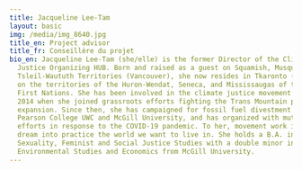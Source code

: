 ```yaml
---
title: Jacqueline Lee-Tam
layout: basic
img: /media/img_8640.jpg
title_en: Project advisor
title_fr: Conseillère du projet
bio_en: Jacqueline Lee-Tam (she/elle) is the former Director of the Climate
  Justice Organizing HUB. Born and raised as a guest on Squamish, Musqueam and
  Tsleil-Waututh Territories (Vancouver), she now resides in Tkaronto (Toronto)
  on the territories of the Huron-Wendat, Seneca, and Mississaugas of the Credit
  First Nations. She has been involved in the climate justice movement since
  2014 when she joined grassroots efforts fighting the Trans Mountain pipeline
  expansion. Since then, she has campaigned for fossil fuel divestment at
  Pearson College UWC and McGill University, and has organized with mutual aid
  efforts in response to the COVID-19 pandemic. To her, movement work is how we
  dream into practice the world we want to live in. She holds a B.A. in Gender,
  Sexuality, Feminist and Social Justice Studies with a double minor in
  Environmental Studies and Economics from McGill University.
---
```

